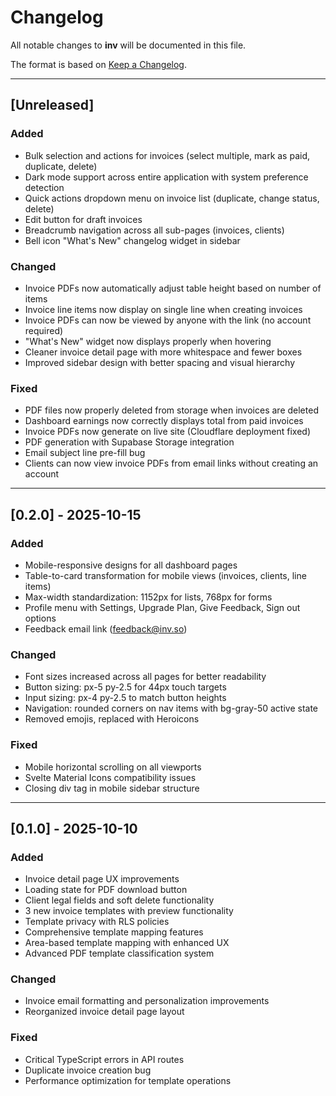 # Changelog

All notable changes to **inv** will be documented in this file.

The format is based on [Keep a Changelog](https://keepachangelog.com/en/1.0.0/).

---

## [Unreleased]

### Added
- Bulk selection and actions for invoices (select multiple, mark as paid, duplicate, delete)
- Dark mode support across entire application with system preference detection
- Quick actions dropdown menu on invoice list (duplicate, change status, delete)
- Edit button for draft invoices
- Breadcrumb navigation across all sub-pages (invoices, clients)
- Bell icon "What's New" changelog widget in sidebar

### Changed
- Invoice PDFs now automatically adjust table height based on number of items
- Invoice line items now display on single line when creating invoices
- Invoice PDFs can now be viewed by anyone with the link (no account required)
- "What's New" widget now displays properly when hovering
- Cleaner invoice detail page with more whitespace and fewer boxes
- Improved sidebar design with better spacing and visual hierarchy

### Fixed
- PDF files now properly deleted from storage when invoices are deleted
- Dashboard earnings now correctly displays total from paid invoices
- Invoice PDFs now generate on live site (Cloudflare deployment fixed)
- PDF generation with Supabase Storage integration
- Email subject line pre-fill bug
- Clients can now view invoice PDFs from email links without creating an account

---

## [0.2.0] - 2025-10-15

### Added
- Mobile-responsive designs for all dashboard pages
- Table-to-card transformation for mobile views (invoices, clients, line items)
- Max-width standardization: 1152px for lists, 768px for forms
- Profile menu with Settings, Upgrade Plan, Give Feedback, Sign out options
- Feedback email link (feedback@inv.so)

### Changed
- Font sizes increased across all pages for better readability
- Button sizing: px-5 py-2.5 for 44px touch targets
- Input sizing: px-4 py-2.5 to match button heights
- Navigation: rounded corners on nav items with bg-gray-50 active state
- Removed emojis, replaced with Heroicons

### Fixed
- Mobile horizontal scrolling on all viewports
- Svelte Material Icons compatibility issues
- Closing div tag in mobile sidebar structure

---

## [0.1.0] - 2025-10-10

### Added
- Invoice detail page UX improvements
- Loading state for PDF download button
- Client legal fields and soft delete functionality
- 3 new invoice templates with preview functionality
- Template privacy with RLS policies
- Comprehensive template mapping features
- Area-based template mapping with enhanced UX
- Advanced PDF template classification system

### Changed
- Invoice email formatting and personalization improvements
- Reorganized invoice detail page layout

### Fixed
- Critical TypeScript errors in API routes
- Duplicate invoice creation bug
- Performance optimization for template operations
